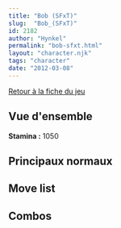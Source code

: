 ```yaml
---
title: "Bob (SFxT)"
slug:  "Bob_(SFxT)"
id: 2182
author: "Hynkel"
permalink: "bob-sfxt.html"
layout: "character.njk"
tags: "character"
date: "2012-03-08"
---
```


[Retour à la fiche du jeu](Street_Fighter_x_Tekken)

## Vue d'ensemble

**Stamina :** 1050

## Principaux normaux

## Move list

## Combos
